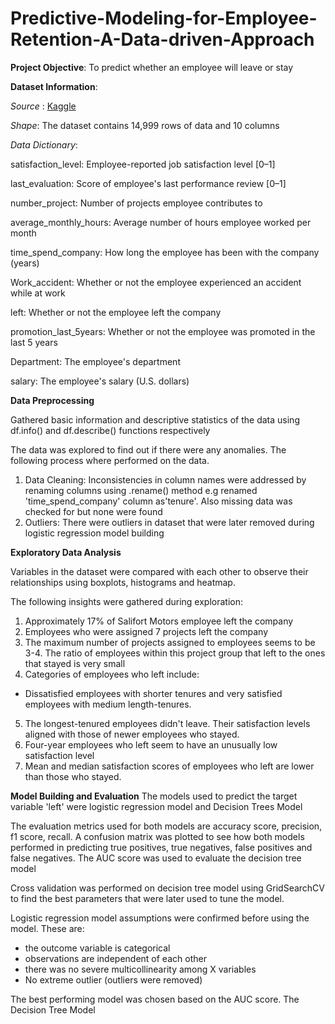 # Predictive-Modeling-for-Employee-Retention-A-Data-driven-Approach

**Project Objective**: To predict whether an employee will leave or stay

**Dataset Information**:

*Source* : [Kaggle](https://www.kaggle.com/datasets/mfaisalqureshi/hr-analytics-and-job-prediction/)

*Shape*: The dataset contains 14,999 rows of data and 10 columns

*Data Dictionary*: 

satisfaction_level:	Employee-reported job satisfaction level [0–1]

last_evaluation:	Score of employee's last performance review [0–1]

number_project:	Number of projects employee contributes to

average_monthly_hours:	Average number of hours employee worked per month

time_spend_company:	How long the employee has been with the company (years)

Work_accident:	Whether or not the employee experienced an accident while at work

left:	Whether or not the employee left the company

promotion_last_5years:	Whether or not the employee was promoted in the last 5 years

Department:	The employee's department

salary:	The employee's salary (U.S. dollars)

**Data Preprocessing**

Gathered basic information and descriptive statistics of the data using df.info() and df.describe() functions respectively

The data was explored to find out if there were any anomalies. The following process where performed on the data.
1. Data Cleaning: Inconsistencies in column names were addressed by renaming columns using .rename() method e.g renamed 'time_spend_company' column as'tenure'. Also missing data was checked for but none were found
2. Outliers: There were outliers in dataset that were later removed during logistic regression model building

**Exploratory Data Analysis**

Variables in the dataset were compared with each other to observe their relationships using boxplots, histograms and heatmap.

The following insights were gathered during exploration:

1. Approximately 17% of Salifort Motors employee left the company
2. Employees who were assigned 7 projects left the company
3. The maximum number of projects assigned to employees seems to be 3-4. The ratio of employees within this project group that left to the ones that stayed is very small
4. Categories of employees who left include:
* Dissatisfied employees with shorter tenures and very satisfied employees with medium length-tenures.
5. The longest-tenured employees didn't leave. Their satisfaction levels aligned with those of newer employees who stayed.
6. Four-year employees who left seem to have an unusually low satisfaction level
7. Mean and median satisfaction scores of employees who left are lower than those who stayed.

**Model Building and Evaluation**
The models used to predict the target variable 'left' were logistic regression model and Decision Trees Model

The evaluation metrics used for both models are accuracy score, precision, f1 score, recall. A confusion matrix was plotted to see how both models performed in predicting true positives, true negatives, false positives and false negatives. The AUC score was used to evaluate the decision tree model

Cross validation was performed on decision tree model using GridSearchCV to find the best parameters that were later used to tune the model.

Logistic regression model assumptions were confirmed before using the model. These are:
* the outcome variable is categorical
* observations are independent of each other
* there was no severe multicollinearity among X variables
* No extreme outlier (outliers were removed)
  
The best performing model was chosen based on the AUC score. The Decision Tree Model
